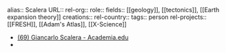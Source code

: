 alias:: Scalera
URL::
rel-org::
role::
fields:: [[geology]], [[tectonics]], [[Earth expansion theory]]
creations::
rel-country::
tags:: person
rel-projects:: [[FRESH]], [[Adam's Atlas]], [[X-Science]]


- [(69) Giancarlo Scalera - Academia.edu](https://independent.academia.edu/GiancarloScalera)
-
